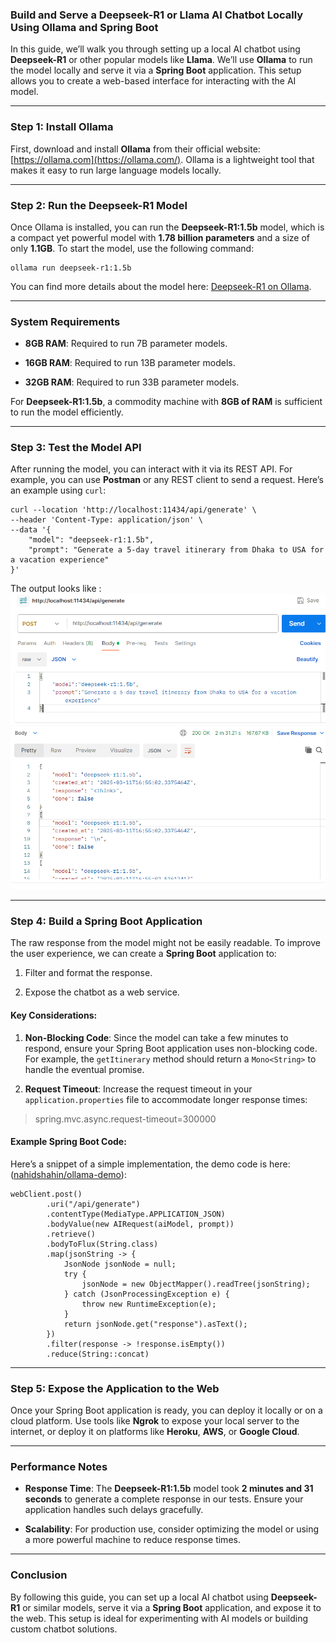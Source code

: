### Build and Serve a Deepseek-R1 or Llama AI Chatbot Locally Using Ollama and Spring Boot

In this guide, we’ll walk you through setting up a local AI chatbot using  **Deepseek-R1**  or other popular models like  **Llama**. We’ll use  **Ollama**  to run the model locally and serve it via a  **Spring Boot**  application. This setup allows you to create a web-based interface for interacting with the AI model.

----------

### Step 1: Install Ollama

First, download and install  **Ollama**  from their official website:  [https://ollama.com](https://ollama.com/). Ollama is a lightweight tool that makes it easy to run large language models locally.

----------

### Step 2: Run the Deepseek-R1 Model

Once Ollama is installed, you can run the  **Deepseek-R1:1.5b**  model, which is a compact yet powerful model with  **1.78 billion parameters**  and a size of only  **1.1GB**. To start the model, use the following command:

    ollama run deepseek-r1:1.5b

You can find more details about the model here:  [Deepseek-R1 on Ollama](https://ollama.com/library/deepseek-r1:1.5b).

----------

### System Requirements

-   **8GB RAM**: Required to run 7B parameter models.

-   **16GB RAM**: Required to run 13B parameter models.

-   **32GB RAM**: Required to run 33B parameter models.


For  **Deepseek-R1:1.5b**, a commodity machine with  **8GB of RAM**  is sufficient to run the model efficiently.

----------

### Step 3: Test the Model API

After running the model, you can interact with it via its REST API. For example, you can use  **Postman**  or any REST client to send a request. Here’s an example using  `curl`:

    curl --location 'http://localhost:11434/api/generate' \
    --header 'Content-Type: application/json' \
    --data '{
        "model": "deepseek-r1:1.5b",
        "prompt": "Generate a 5-day travel itinerary from Dhaka to USA for a vacation experience"
    }'
The output looks like :
![Postman call](doc/postman_call.png)

----------

### Step 4: Build a Spring Boot Application

The raw response from the model might not be easily readable. To improve the user experience, we can create a  **Spring Boot**  application to:

1.  Filter and format the response.

2.  Expose the chatbot as a web service.


#### Key Considerations:

1.  **Non-Blocking Code**: Since the model can take a few minutes to respond, ensure your Spring Boot application uses non-blocking code. For example, the  `getItinerary`  method should return a  `Mono<String>`  to handle the eventual promise.

2.  **Request Timeout**: Increase the request timeout in your  `application.properties`  file to accommodate longer response times:



> spring.mvc.async.request-timeout=300000



#### Example Spring Boot Code:

Here’s a snippet of a simple implementation, the demo code is here: ([nahidshahin/ollama-demo](https://github.com/nahidshahin/ollama-demo)):

    webClient.post()  
            .uri("/api/generate")  
            .contentType(MediaType.APPLICATION_JSON)  
            .bodyValue(new AIRequest(aiModel, prompt))  
            .retrieve()  
            .bodyToFlux(String.class)  
            .map(jsonString -> {  
                JsonNode jsonNode = null;  
                try {  
                    jsonNode = new ObjectMapper().readTree(jsonString);  
                } catch (JsonProcessingException e) {  
                    throw new RuntimeException(e);  
                }  
                return jsonNode.get("response").asText();  
            })  
            .filter(response -> !response.isEmpty())  
            .reduce(String::concat)

----------

### Step 5: Expose the Application to the Web

Once your Spring Boot application is ready, you can deploy it locally or on a cloud platform. Use tools like  **Ngrok**  to expose your local server to the internet, or deploy it on platforms like  **Heroku**,  **AWS**, or  **Google Cloud**.

----------

### Performance Notes

-   **Response Time**: The  **Deepseek-R1:1.5b**  model took  **2 minutes and 31 seconds**  to generate a complete response in our tests. Ensure your application handles such delays gracefully.

-   **Scalability**: For production use, consider optimizing the model or using a more powerful machine to reduce response times.


----------

### Conclusion

By following this guide, you can set up a local AI chatbot using  **Deepseek-R1**  or similar models, serve it via a  **Spring Boot**  application, and expose it to the web. This setup is ideal for experimenting with AI models or building custom chatbot solutions.

